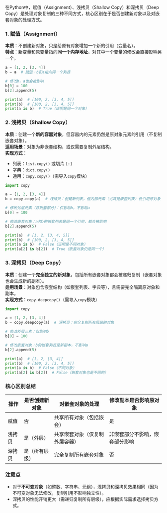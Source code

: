 在Python中，赋值（Assignment）、浅拷贝（Shallow Copy）和深拷贝（Deep Copy）是处理对象复制的三种不同方式，核心区别在于是否创建新对象以及对嵌套对象的处理方式。


### 1. 赋值（Assignment）
**本质**：不创建新对象，只是给原有对象增加一个新的引用（变量名）。  
**特点**：新变量和原变量指向**同一个内存地址**，对其中一个变量的修改会直接影响另一个。

```python
a = [1, 2, [3, 4]]
b = a  # 赋值：b和a指向同一个列表

# 修改b，a也会被影响
b[0] = 100
b[2].append(5)

print(a)  # [100, 2, [3, 4, 5]]
print(b)  # [100, 2, [3, 4, 5]]
print(a is b)  # True（证明是同一个对象）
```


### 2. 浅拷贝（Shallow Copy）
**本质**：创建一个**新的容器对象**，但容器内的元素仍然是原对象元素的引用（不复制嵌套对象）。  
**适用场景**：对象为非嵌套结构，或仅需要复制外层结构。  
**实现方式**：  
- 列表：`list.copy()` 或切片 `[:]`  
- 字典：`dict.copy()`  
- 通用：`copy.copy()`（需导入`copy`模块）

```python
import copy

a = [1, 2, [3, 4]]
b = copy.copy(a)  # 浅拷贝：创建新列表，但内部元素（尤其是嵌套列表）仍引用原对象

# 修改外层元素（非嵌套部分）：仅影响b，不影响a
b[0] = 100

# 修改嵌套对象：a和b的嵌套列表是同一个引用，都会被影响
b[2].append(5)

print(a)  # [1, 2, [3, 4, 5]]
print(b)  # [100, 2, [3, 4, 5]]
print(a is b)  # False（证明是不同对象）
print(a[2] is b[2])  # True（嵌套对象仍是同一个）
```


### 3. 深拷贝（Deep Copy）
**本质**：创建一个**完全独立的新对象**，包括所有嵌套对象都会被递归复制（嵌套对象也会生成新的副本）。  
**适用场景**：对象包含嵌套结构（如嵌套列表、字典等），且需要完全隔离原对象和副本。  
**实现方式**：`copy.deepcopy()`（需导入`copy`模块）

```python
import copy

a = [1, 2, [3, 4]]
b = copy.deepcopy(a)  # 深拷贝：完全复制所有层级的对象

# 修改外层元素：仅影响b
b[0] = 100

# 修改嵌套对象：b的嵌套列表是新副本，不影响a
b[2].append(5)

print(a)  # [1, 2, [3, 4]]
print(b)  # [100, 2, [3, 4, 5]]
print(a is b)  # False（不同对象）
print(a[2] is b[2])  # False（嵌套对象也是不同的）
```


### 核心区别总结
| 操作   | 是否创建新对象 | 对嵌套对象的处理               | 修改副本是否影响原对象         |
| ------ | -------------- | ------------------------------ | ------------------------------ |
| 赋值   | 否             | 共享所有对象（包括嵌套）       | 是                             |
| 浅拷贝 | 是（外层）     | 共享嵌套对象（仅复制外层容器） | 非嵌套部分不影响，嵌套部分影响 |
| 深拷贝 | 是（所有层级） | 完全复制所有嵌套对象           | 否                             |


### 注意点
- 对于**不可变对象**（如整数、字符串、元组），浅拷贝和深拷贝效果相同（因为不可变对象无法修改，复制引用不影响独立性）。  
- 深拷贝的性能开销更大（需递归复制所有层级），应根据实际需求选择拷贝方式。